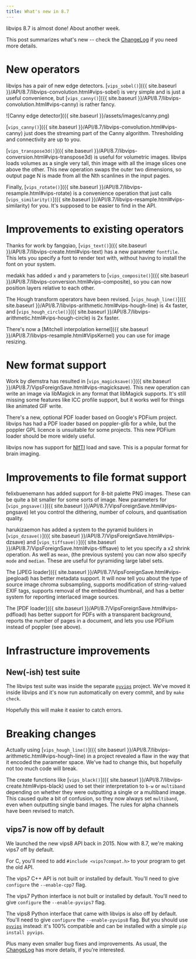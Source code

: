 ```yaml
---
title: What's new in 8.7
---
```


libvips 8.7 is almost done! About another week.

This post summarizes what's new -- check the
[ChangeLog](https://github.com/jcupitt/libvips/blob/master/ChangeLog)
if you need more details.

# New operators

libvips has a pair of new edge detectors. [`vips_sobel()`]({{ site.baseurl
}}/API/8.7/libvips-convolution.html#vips-sobel) is very simple and
is just a useful convenience, but [`vips_canny()`]({{ site.baseurl
}}/API/8.7/libvips-convolution.html#vips-canny) is rather fancy.

![Canny edge detector]({{ site.baseurl }}/assets/images/canny.png)

[`vips_canny()`]({{ site.baseurl
}}/API/8.7/libvips-convolution.html#vips-canny) just does the streaming
part of the Canny algorithm. Thresholding and connectivity are up to you.

[`vips_transpose3d()`]({{ site.baseurl
}}/API/8.7/libvips-conversion.html#vips-transpose3d) is useful for volumetric
images. libvips loads volumes as a single very tall, thin image with all
the image slices one above the other.  This new operation swaps the outer
two dimensions, so output page N is made from all the Nth scanlines in the
input pages.

Finally, [`vips_rotate()`]({{ site.baseurl
}}/API/8.7/libvips-resample.html#vips-rotate)  is a convenience
operation that just calls [`vips_similarity()`]({{ site.baseurl
}}/API/8.7/libvips-resample.html#vips-similarity) for you. It's supposed
to be easier to find in the API.

# Improvements to existing operators

Thanks for work by fangqiao, [`vips_text()`]({{ site.baseurl
}}/API/8.7/libvips-create.html#vips-text) has a new parameter `fontfile`. This
lets you specify a font to render text with, without having to install the
font on your system.

medakk has added `x` and `y` parameters to [`vips_composite()`]({{
site.baseurl }}/API/8.7/libvips-conversion.html#vips-composite), so you
can now position layers relative to each other.

The Hough transform operators have been revised. [`vips_hough_line()`]({{
site.baseurl }}/API/8.7/libvips-arithmetic.html#vips-hough-line)
is 4x faster, and [`vips_hough_circle()`]({{ site.baseurl
}}/API/8.7/libvips-arithmetic.html#vips-hough-circle) is 2x faster.

There's now a [Mitchell interpolation kernel]({{ site.baseurl
}}/API/8.7/libvips-resample.html#VipsKernel) you can use for image resizing.

# New format support

Work by dlemstra has resulted in [`vips_magicksave()`]({{ site.baseurl
}}/API/8.7/VipsForeignSave.html#vips-magicksave). This new operation can
write an image via libMagick in any format that libMagick supports. It's
still missing some features like ICC profile support,
but it works well for things like animated GIF write.

There's a new, optional PDF loader based on Google's PDFium project. libvips has
had a PDF loader based on poppler-glib for a while, but the poppler GPL
licence is unsuitable for some projects. This new PDFium loader should be more
widely useful.

libvips now has support for [NIfTI](https://nifti.nimh.nih.gov/nifti-1/) load 
and save. This is a popular format for brain imaging.

# Improvements to file format support

felixbuenemann has added support for 8-bit palette PNG
images. These can be quite a bit smaller for some sorts of
image. New parameters for [`vips_pngsave()`]({{ site.baseurl
}}/API/8.7/VipsForeignSave.html#vips-pngsave) let you control the dithering,
number of colours, and quantisation quality.

harukizaemon has added a system to the pyramid
builders in [`vips_dzsave()`]({{ site.baseurl
}}/API/8.7/VipsForeignSave.html#vips-dzsave) and [`vips_tiffsave()`]({{
site.baseurl }}/API/8.7/VipsForeignSave.html#vips-tiffsave) to let you
specify a x2 shrink operation. As well as `mean`, (the previous system) you
can now also specify `mode` and `median`.  These are useful for pyramiding
large label sets.

The [JPEG loader]({{ site.baseurl
}}/API/8.7/VipsForeignSave.html#vips-jpegload) has better metadata support. It
will now tell you about the type of source image chroma subsampling, supports
modification of string-valued EXIF tags, supports removal of the embedded
thumbnail, and has a better system for reporting interlaced image sources.

The [PDF loader]({{ site.baseurl }}/API/8.7/VipsForeignSave.html#vips-pdfload)
has better support for PDFs with a transparent background, reports the
number of pages in a document, and lets you use PDFium instead of poppler
(see above).

# Infrastructure improvements

## New(-ish) test suite

The libvips test suite was inside the separate
[`pyvips`](https://pypi.org/project/pyvips) project. We've moved it inside
libvips and it's now run automatically on every commit, and by `make check`.

Hopefully this will make it easier to catch errors.

# Breaking changes

Actually using [`vips_hough_line()`]({{ site.baseurl
}}/API/8.7/libvips-arithmetic.html#vips-hough-line) in a project revealed
a flaw in the way that it encoded the parameter space. We've had to change
this, but hopefully not too much code will break.

The create functions like [`vips_black()`]({{ site.baseurl
}}/API/8.7/libvips-create.html#vips-black) used to set their interpretation
to `b-w` or `multiband` depending on whether they were outputting a single
or a multiband image. This caused quite a bit of confusion, so they now
always set `multiband`, even when outputting single band images.  The rules
for alpha channels have been revised to match.

## vips7 is now off by default

We launched the new vips8 API back in 2015. Now with 8.7, we're making
vips7 off by default.

For C, you'll need to add `#include <vips7compat.h>` to your program to
get the old API.

The vips7 C++ API is not built or installed by default. You'll need to give 
`configure` the `--enable-cpp7` flag.

The vips7 Python interface is not built or installed by default. You'll
need to give `configure` the `--enable-pyvips7` flag.

The vips8 Python interface that came with libvips is also off by
default. You'll need to give `configure` the `--enable-pyvips8` flag. But
you should use [`pyvips`](https://pypi.org/project/pyvips) instead: it's 100%
compatible and can be installed with a simple `pip install pyvips`.

Plus many even smaller bug fixes and improvements. As usual, the 
[ChangeLog](https://github.com/jcupitt/libvips/blob/master/ChangeLog)
has more details, if you're interested.
